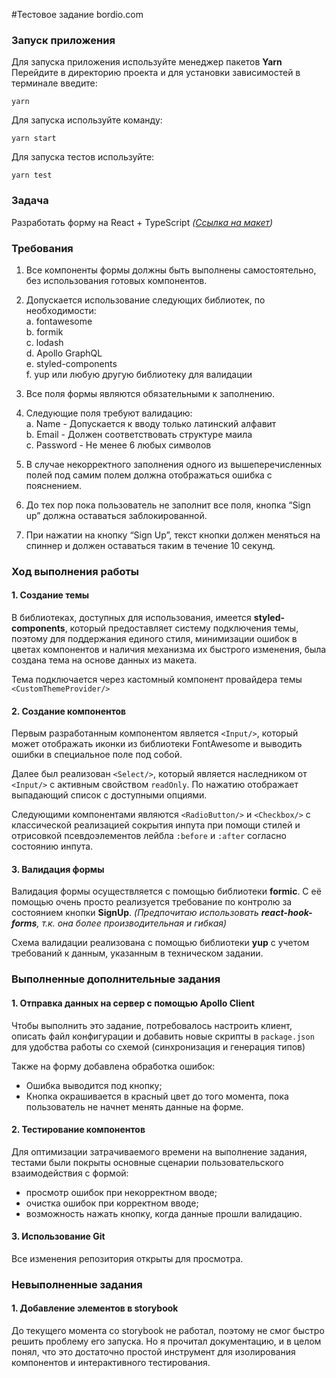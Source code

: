 #Тестовое задание bordio.com

### Запуск приложения

Для запуска приложения используйте менеджер пакетов **Yarn**\
Перейдите в директорию проекта и для установки зависимостей в терминале введите:
 
 `yarn`  
 
 Для запуска используйте команду:
 
 `yarn start`

Для запуска тестов используйте: 

`yarn test`

### Задача
Разработать форму на React + TypeScript _([Ссылка на макет](https://xd.adobe.com/view/8e1c899f-0713-45d3-4c76-483c7e358106-f82d/screen/4b4f2389-d76f-433d-89d8-f6aa49e4fb98/specs/))_

### Требования
1. Все компоненты формы должны быть выполнены самостоятельно, без использования готовых компонентов.

2. Допускается использование следующих библиотек, по необходимости:\
    a. fontawesome\
    b. formik\
    c. lodash\
    d. Apollo GraphQL\
    e. styled-components\
    f. yup или любую другую библиотеку для валидации
    
3. Все поля формы являются обязательными к заполнению.

4. Следующие поля требуют валидацию:\
    a. Name - Допускается к вводу только латинский алфавит\
    b. Email - Должен соответствовать структуре маила\
    c. Password - Не менее 6 любых символов

5. В случае некорректного заполнения одного из вышеперечисленных полей под самим полем должна отображаться ошибка с 
пояснением.

6. До тех пор пока пользователь не заполнит все поля, кнопка “Sign up” должна оставаться заблокированной.

7. При нажатии на кнопку “Sign Up”, текст кнопки должен меняться на спиннер и должен оставаться таким в течение 10 
секунд.

### Ход выполнения работы

#### 1. Создание темы
В библиотеках, доступных для использования, имеется **styled-components**, который предоставляет систему подключения темы,
поэтому для поддержания единого стиля, минимизации ошибок в цветах компонентов и наличия механизма их быстрого 
изменения, была создана тема на основе данных из макета.

Тема подключается через кастомный компонент провайдера темы `<CustomThemeProvider/>`

#### 2. Создание компонентов
Первым разработанным компонентом является `<Input/>`, который может отображать иконки из библиотеки FontAwesome 
и выводить ошибки в специальное поле под собой.

Далее был реализован `<Select/>`,  который является наследником от `<Input/>` с активным свойством `readOnly`. 
По нажатию отображает выпадающий список с доступными опциями.

Следующими компонентами являются `<RadioButton/>` и `<Checkbox/>` с классической реализацией сокрытия инпута при помощи
стилей и отрисовкой псевдоэлементов лейбла `:before` и `:after` согласно состоянию инпута.

#### 3. Валидация формы

Валидация формы осуществляется с помощью библиотеки **formic**. С её помощью очень просто реализуется требование
по контролю за состоянием кнопки **SignUp**. _(Предпочитаю использовать **react-hook-forms**, т.к. она более 
производительная и гибкая)_

Схема валидации реализована с помощью библиотеки **yup** с учетом требований к данным, указанным в техническом задании.

### Выполненные дополнительные задания

#### 1. Отправка данных на сервер с помощью Apollo Client

Чтобы выполнить это задание, потребовалось настроить клиент, описать файл конфигурации и добавить новые скрипты в
`package.json` для удобства работы со схемой (синхронизация и генерация типов)

Также на форму добавлена обработка ошибок: 
- Ошибка выводится под кнопку;
- Кнопка окрашивается в красный цвет до того момента, пока пользователь не начнет менять данные на форме.

#### 2. Тестирование компонентов

Для оптимизации затрачиваемого времени на выполнение задания, тестами были покрыты основные сценарии пользовательского
взаимодействия с формой: 
- просмотр ошибок при некорректном вводе;
- очистка ошибок при корректном вводе;
- возможность нажать кнопку, когда данные прошли валидацию.

 #### 3. Использование Git
 
 Все изменения репозитория открыты для просмотра.
 
 ### Невыполненные задания
 
 #### 1. Добавление элементов в storybook
 До текущего момента со storybook не работал, поэтому не смог быстро решить проблему его запуска. Но я прочитал 
 документацию, и в целом понял, что это достаточно простой инструмент для изолирования компонентов и интерактивного
 тестирования.
 